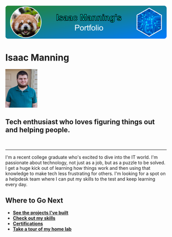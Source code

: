 !["My Portfolo logo"](./logo.png "My Portfolo Logo")


# Isaac Manning

<img src="./_static/photo.jpg" width="100" height="120"/>

## Tech enthusiast who loves figuring things out and helping people.  

<br/>

---

I'm a recent college graduate who's excited to dive into the IT world. I'm passionate about technology, not just as a job, but as a puzzle to be solved. I get a huge kick out of learning how things work and then using that knowledge to make tech less frustrating for others. I'm looking for a spot on a helpdesk team where I can put my skills to the test and keep learning every day.

## Where to Go Next
* [**See the projects I've built**](./projects/index.md)
* [**Check out my skills**](./skills/index.md)
* [**Certifications**](./certifications/index.md)
* [**Take a tour of my home lab**](./home-lab/index.md)
